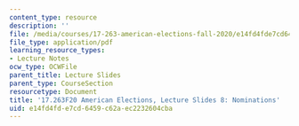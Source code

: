 ```yaml
---
content_type: resource
description: ''
file: /media/courses/17-263-american-elections-fall-2020/e14fd4fde7cd6459c62aec2232604cba_MIT17_263F20_Lec8.pdf
file_type: application/pdf
learning_resource_types:
- Lecture Notes
ocw_type: OCWFile
parent_title: Lecture Slides
parent_type: CourseSection
resourcetype: Document
title: '17.263F20 American Elections, Lecture Slides 8: Nominations'
uid: e14fd4fd-e7cd-6459-c62a-ec2232604cba
---
```

